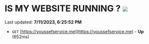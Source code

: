 # IS MY WEBSITE RUNNING ? [![](https://img.shields.io/static/v1?label=Sponsor&message=%E2%9D%A4&logo=GitHub&color=%23fe8e86)](https://github.com/sponsors/<username>)

Last updated: **7/11/2023, 6:25:52 PM**

- `GET` [https://youssefservice.me](https://youssefservice.me) - **Up** (652ms)
